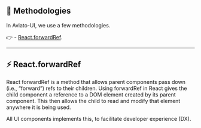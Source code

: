 ## 📖 Methodologies

In Aviato-UI, we use a few methodologies.

👉 - [React.forwardRef](https://blog.logrocket.com/cleaning-up-the-dom-with-forwardref-in-react/).

---

## ⚡️ React.forwardRef

React forwardRef is a method that allows parent components pass down (i.e., “forward”) refs to their children. Using forwardRef in React gives the child component a reference to a DOM element created by its parent component. This then allows the child to read and modify that element anywhere it is being used.

All UI components implements this, to facilitate developer experience (DX).
